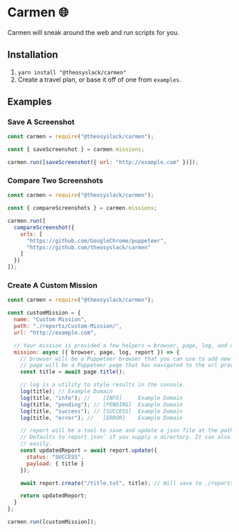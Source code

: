 # Carmen 🌐

Carmen will sneak around the web and run scripts for you.

## Installation

1. `yarn install "@theosyslack/carmen"`
2. Create a travel plan, or base it off of one from `examples`.

## Examples

### **Save A Screenshot**

```js
const carmen = require("@theosyslack/carmen");

const { saveScreenshot } = carmen.missions;

carmen.run([saveScreenshot({ url: "http://example.com" })]);
```

### Compare Two Screenshots

```js
const carmen = require("@theosyslack/carmen");

const { compareScreenshots } = carmen.missions;

carmen.run([
  compareScreenshot({
    urls: [
      "https://github.com/GoogleChrome/puppeteer",
      "https://github.com/theosyslack/carmen"
    ]
  })
]);
```

### Create A Custom Mission

```js
const carmen = require("@theosyslack/carmen");

const customMission = {
  name: "Custom Mission",
  path: "./reports/Custom-Mission/",
  url: "http://example.com",

  // Your mission is provided a few helpers = browser, page, log, and report.
  mission: async ({ browser, page, log, report }) => {
    // browser will be a Puppeteer browser that you can use to add new pages, if needed.
    // page will be a Puppeteer page that has navigated to the url provided.
    const title = await page.title();

    // log is a utility to style results in the console.
    log(title); // Example Domain
    log(title, "info"); //    [INFO]     Example Domain
    log(title, "pending"); // [PENDING]  Example Domain
    log(title, "success"); // [SUCCESS]  Example Domain
    log(title, "error"); //   [ERROR]    Example Domain

    // report will be a tool to save and update a json file at the path provided.
    // Defaults to`report.json` if you supply a directory. It can also write siblings
    // easily.
    const updatedReport = await report.update({
      status: "SUCCESS",
      payload: { title }
    });

    await report.create("/title.txt", title); // Will save to ./reports/Custom-Mission/title.txt

    return updatedReport;
  }
};

carmen.run([customMission]);
```
